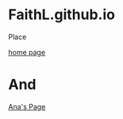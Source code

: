 # FaithL.github.io
Place
<!DOCTYPE html>
<html>
<head>
<title>Loading Page</title>
</head>
<body>
<a href="index/index.html">home page</a>
<h1>And</h1>
<a href="ana/ana.html">Ana's Page</a> 
</body>
</html>
